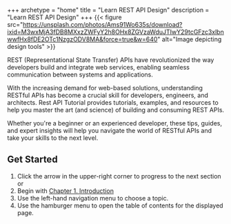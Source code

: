 +++
archetype = "home"
title = "Learn REST API Design"
description = "Learn REST API Design"
+++
{{< figure src="https://unsplash.com/photos/Ams91Wo635s/download?ixid=M3wxMjA3fDB8MXxzZWFyY2h8OHx8ZGVzaWduJTIwY29tcGFzc3xlbnwwfHx8fDE2OTc1NzgzODV8MA&force=true&w=640" alt="Image depicting design tools" >}}

REST (Representational State Transfer) APIs have revolutionized the way developers build and integrate web services, enabling seamless communication between systems and applications.

With the increasing demand for web-based solutions, understanding RESTful APIs has become a crucial skill for developers, engineers, and architects. Rest API Tutorial provides tutorials, examples, and resources to help you master the art (and science) of building and consuming REST APIs.

Whether you're a beginner or an experienced developer, these tips, guides, and expert insights will help you navigate the world of RESTful APIs and take your skills to the next level.

## Get Started

1. Click the arrow in the upper-right corner to progress to the next section or
1. Begin with [Chapter 1. Introduction](/introduction.html)
1. Use the left-hand navigation menu to choose a topic.
1. Use the hamburger menu to open the table of contents for the displayed page.